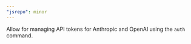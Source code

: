 ```yaml
---
"jsrepo": minor
---
```


Allow for managing API tokens for Anthropic and OpenAI using the `auth` command.
